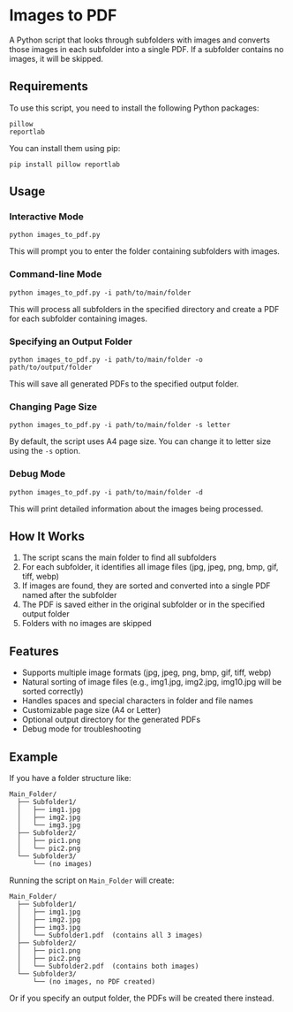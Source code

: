 # Images to PDF

A Python script that looks through subfolders with images and converts those images in each subfolder into a single PDF. If a subfolder contains no images, it will be skipped.

## Requirements

To use this script, you need to install the following Python packages:

```
pillow
reportlab
```

You can install them using pip:

```
pip install pillow reportlab
```

## Usage

### Interactive Mode

```
python images_to_pdf.py
```

This will prompt you to enter the folder containing subfolders with images.

### Command-line Mode

```
python images_to_pdf.py -i path/to/main/folder
```

This will process all subfolders in the specified directory and create a PDF for each subfolder containing images.

### Specifying an Output Folder

```
python images_to_pdf.py -i path/to/main/folder -o path/to/output/folder
```

This will save all generated PDFs to the specified output folder.

### Changing Page Size

```
python images_to_pdf.py -i path/to/main/folder -s letter
```

By default, the script uses A4 page size. You can change it to letter size using the `-s` option.

### Debug Mode

```
python images_to_pdf.py -i path/to/main/folder -d
```

This will print detailed information about the images being processed.

## How It Works

1. The script scans the main folder to find all subfolders
2. For each subfolder, it identifies all image files (jpg, jpeg, png, bmp, gif, tiff, webp)
3. If images are found, they are sorted and converted into a single PDF named after the subfolder
4. The PDF is saved either in the original subfolder or in the specified output folder
5. Folders with no images are skipped

## Features

- Supports multiple image formats (jpg, jpeg, png, bmp, gif, tiff, webp)
- Natural sorting of image files (e.g., img1.jpg, img2.jpg, img10.jpg will be sorted correctly)
- Handles spaces and special characters in folder and file names
- Customizable page size (A4 or Letter)
- Optional output directory for the generated PDFs
- Debug mode for troubleshooting

## Example

If you have a folder structure like:
```
Main_Folder/
  ├── Subfolder1/
  │   ├── img1.jpg
  │   ├── img2.jpg
  │   └── img3.jpg
  ├── Subfolder2/
  │   ├── pic1.png
  │   └── pic2.png
  └── Subfolder3/
      └── (no images)
```

Running the script on `Main_Folder` will create:
```
Main_Folder/
  ├── Subfolder1/
  │   ├── img1.jpg
  │   ├── img2.jpg
  │   ├── img3.jpg
  │   └── Subfolder1.pdf  (contains all 3 images)
  ├── Subfolder2/
  │   ├── pic1.png
  │   ├── pic2.png
  │   └── Subfolder2.pdf  (contains both images)
  └── Subfolder3/
      └── (no images, no PDF created)
```

Or if you specify an output folder, the PDFs will be created there instead.